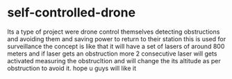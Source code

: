 # self-controlled-drone
Its a type of project were drone control themselves detecting obstructions and avoiding them and saving power to return to their station this is used for surveillance the concept is like that it will have  a set of lasers of around 800 meters and if laser gets an obstruction more 2 consecutive laser will gets activated measuring the obstrucltion and will change the its altitude as per obstruction to avoid it. hope u guys will like it  
